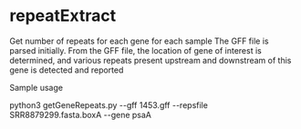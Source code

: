 # repeatExtract
Get number of repeats for each gene for each sample
The GFF file is parsed initially.
From the GFF file, the location of gene of interest is determined, and various
repeats present upstream and downstream of this gene is detected and reported

Sample usage


python3 getGeneRepeats.py --gff 1453.gff --repsfile SRR8879299.fasta.boxA --gene psaA
